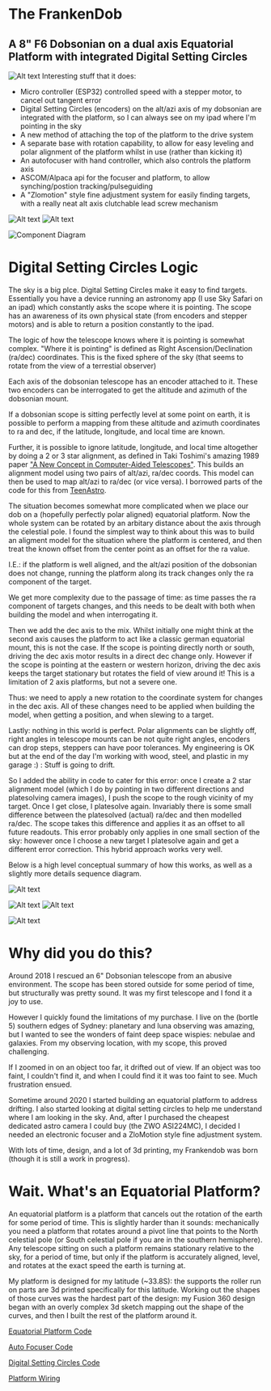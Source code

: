 # The FrankenDob
## A 8" F6 Dobsonian on a dual axis Equatorial Platform with integrated Digital Setting Circles
![Alt text](<docs/media/How It's Going.jpg>)
Interesting stuff that it does:
- Micro controller (ESP32) controlled speed with a stepper motor, to cancel out tangent error
- Digital Setting Circles (encoders) on the alt/azi axis of my dobsonian are integrated with the platform, so I can always see on my ipad where I'm pointing in the sky
- A new method of attaching the top of the platform to the drive system
- A separate base with rotation capability, to allow for easy leveling and polar alignment of the platform whilst in use (rather than kicking it)
- An autofocuser with hand controller, which also controls the platform axis
- ASCOM/Alpaca api for the focuser and platform, to allow synching/postion tracking/pulseguiding
- A "Zlomotion" style fine adjustment system for easily finding targets, with a really neat alt axis clutchable lead screw mechanism 

![Alt text](docs/media/PlatformRA.gif)
![Alt text](docs/media/PlatformDec.gif)

![Component Diagram](docs/diagrams/out/ComponentDiagram.png)

# Digital Setting Circles Logic

The sky is a big plce. Digital Setting Circles make it easy to find targets. Essentially you have a device running an astronomy app (I use Sky Safari on an ipad) which constantly asks the scope where it is pointing. The scope has an awareness of its own physical state (from encoders and stepper motors) and is able to return a position constantly to the ipad.

The logic of how the telescope knows where it is pointing is somewhat complex. "Where it is pointing" is defined as Right Ascension/Declination (ra/dec) coordinates. This is the fixed sphere of the sky (that seems to rotate from the view of a terrestial observer)

Each axis of the dobsonian telescope has an encoder attached to it. These two encoders can be interrogated to get the altitude and azimuth of the dobsonian mount.

If a dobsonian scope is sitting perfectly level at some point on earth, it is possible to perform a mapping from these altitude and azimuth coordinates to ra and dec, if the latitude, longitude, and local time are known.

Further, it is possible to ignore latitude, longitude, and local time altogether by doing a 2 or 3 star alignment, as defined in Taki Toshimi's amazing 1989 paper ["A New Concept in Computer-Aided Telescopes"](http://takitoshimi.starfree.jp/matrix/matrix\_method\_rev\_e.pdf]). This builds an alignment model using two pairs of alt/azi, ra/dec coords. This model can then be used to map alt/azi to ra/dec (or vice versa).  I borrowed parts of the code for this from [TeenAstro](https://github.com/charleslemaire0/TeenAstro).

The situation becomes somewhat more complicated when we place our dob on a (hopefully perfectly polar aligned) equatorial platform. Now the whole system can be rotated by an arbitary distance about the axis through the celestial pole. I found the simplest way to think about this was to build an aligment model for the situation where the platform is centered, and then treat the known offset from the center point as an offset for the ra value. 

I.E.: if the platform is well aligned, and the alt/azi position of the dobsonian does not change, running the platform along its track changes only the ra component of the target.

We get more complexity due to the passage of time: as time passes the ra component of targets changes, and this needs to be dealt with both when building the model and when interrogating it.

Then we add the dec axis to the mix. Whilst initially one might think at the second axis causes the platform to act like a classic german equatorial mount, this is not the case. If the scope is pointing directly north or south, driving the dec axis motor results in a direct dec change only. However if the scope is pointing at the eastern or western horizon, driving the dec axis keeps the target stationary but rotates the field of view around it! This is a limitation of 2 axis platforms, but not a severe one.

Thus: we need to apply a new rotation to the coordinate system for changes in the dec axis. All of these changes need to be applied when building the model, when getting a position, and when slewing to a target.

Lastly: nothing in this world is perfect. Polar alignments can be slightly off, right angles in telescope mounts can be not quite right angles, encoders can drop steps, steppers can have poor tolerances. My engineering is OK but at the end of the day I'm working with wood, steel, and plastic in my garage :) : Stuff is going to drift. 

So I added the ability in code to cater for this error: once I create a 2 star alignment model (which I do by pointing in two different directions and platesolving camera images), I push the scope to the rough vicinity of my target. Once I get close, I platesolve again. Invariably there is some small difference between the platesolved (actual) ra/dec and then modelled ra/dec. The scope takes this difference and applies it as an offset to all future readouts. This error probably only applies in one small section of the sky: however once I choose a new target I platesolve again and get a different error correction. This hybrid approach works very well.

Below is a high level conceptual summary of how this works, as well as a slightly more details sequence diagram.

![Alt text](docs/diagrams/out/2StarAlignmentConceptual.png)

![Alt text](docs/diagrams/out/SubsequentSyncsConceptual.png)
![Alt text](docs/diagrams/out/GetPositionConceptual.png)

![Alt text](docs/diagrams/out/PositionCalculationSequence.png)
# Why did you do this? 

Around 2018 I rescued an 6" Dobsonian telescope from an abusive environment. The scope has been stored outside for some period of time, but structurally was pretty sound. It was my first telescope and I fond it a joy to use.

However I quickly found the limitations of my purchase. I live on the (bortle 5) southern edges of Sydney: planetary and luna observing was amazing, but I wanted to see the wonders of faint deep space wispies: nebulae and galaxies. From my observing location, with my scope, this proved challenging.

If I zoomed in on an object too far, it drifted out of view. If an object was too faint, I couldn't find it, and when I could find it it was too faint to see. Much frustration ensued. 

Sometime around 2020 I started building an equatorial platform to address drifting. I also started looking at digital setting circles to help me understand where I am looking in the sky. And, after I purchased the cheapest dedicated astro camera I could buy (the ZWO ASI224MC), I decided I needed an electronic focuser and a ZloMotion style fine adjustment system.

With lots of time, design, and a lot of 3d printing, my Frankendob was born (though it is still a work in progress).

# Wait. What's an Equatorial Platform?

An equatorial platform is a platform that cancels out the rotation of the earth for some period of time. This is slightly harder than it sounds: mechanically you need a platform that rotates around a pivot line that points to the North celestial pole (or South celestial pole if you are in the southern hemisphere). Any telescope sitting on such a platform remains stationary relative to the sky, for a period of time, but only if the platform is accurately aligned, level, and rotates at the exact speed the earth is turning at.

My platform is designed for my latitude (~33.8S): the supports the roller run on parts are 3d printed specifically for this latitude. Working out the shapes of those curves was the hardest part of the design: my Fusion 360 design began with an overly complex 3d sketch mapping out the shape of the curves, and then I built the rest of the platform around it.



[Equatorial Platform Code](https://github.com/jacrify/FrankenDobEquatorialPlatform)

[Auto Focuser Code](https://github.com/jacrify/FrankenDobFocuser)

[Digital Setting Circles Code](https://github.com/jacrify/FrankenDobDSC)

[Platform Wiring](docs/diagrams/src/EQPlatformWiring.pdf)
